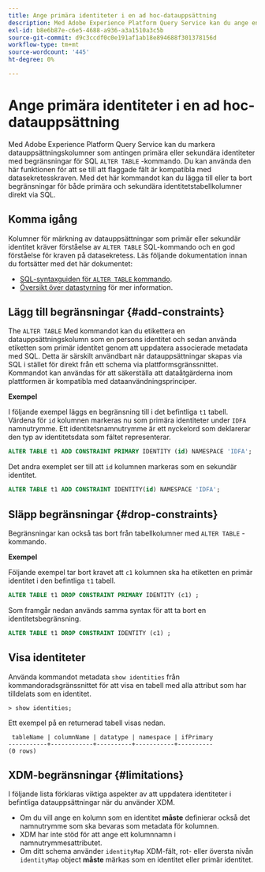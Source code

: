 ```yaml
---
title: Ange primära identiteter i en ad hoc-datauppsättning
description: Med Adobe Experience Platform Query Service kan du ange en identitet eller en primär identitet för ad hoc-schemadatasfält direkt via SQL ALTER TABLE-kommandot. Dokumentet förklarar hur du använder kommandot ALTER TABLE för att ange en primär identitet eller sekundär identitet.
exl-id: b8e6b87e-c6e5-4688-a936-a3a1510a3c5b
source-git-commit: d9c3ccdf0c0e191af1ab18e894688f301378156d
workflow-type: tm+mt
source-wordcount: '445'
ht-degree: 0%

---
```


# Ange primära identiteter i en ad hoc-datauppsättning

Med Adobe Experience Platform Query Service kan du markera datauppsättningskolumner som antingen primära eller sekundära identiteter med begränsningar för SQL `ALTER TABLE` -kommando. Du kan använda den här funktionen för att se till att flaggade fält är kompatibla med datasekretesskraven. Med det här kommandot kan du lägga till eller ta bort begränsningar för både primära och sekundära identitetstabellkolumner direkt via SQL.

## Komma igång

Kolumner för märkning av datauppsättningar som primär eller sekundär identitet kräver förståelse av `ALTER TABLE` SQL-kommando och en god förståelse för kraven på datasekretess. Läs följande dokumentation innan du fortsätter med det här dokumentet:

* [SQL-syntaxguiden för `ALTER TABLE` kommando](../sql/syntax.md).
* [Översikt över datastyrning](../../data-governance/home.md) för mer information.

## Lägg till begränsningar {#add-constraints}

The `ALTER TABLE` Med kommandot kan du etikettera en datauppsättningskolumn som en persons identitet och sedan använda etiketten som primär identitet genom att uppdatera associerade metadata med SQL. Detta är särskilt användbart när datauppsättningar skapas via SQL i stället för direkt från ett schema via plattformsgränssnittet. Kommandot kan användas för att säkerställa att dataåtgärderna inom plattformen är kompatibla med dataanvändningsprinciper.

**Exempel**

I följande exempel läggs en begränsning till i det befintliga `t1` tabell. Värdena för `id` kolumnen markeras nu som primära identiteter under `IDFA` namnutrymme. Ett identitetsnamnutrymme är ett nyckelord som deklarerar den typ av identitetsdata som fältet representerar.

```sql
ALTER TABLE t1 ADD CONSTRAINT PRIMARY IDENTITY (id) NAMESPACE 'IDFA';
```

Det andra exemplet ser till att `id` kolumnen markeras som en sekundär identitet.

```sql
ALTER TABLE t1 ADD CONSTRAINT IDENTITY(id) NAMESPACE 'IDFA';
```

## Släpp begränsningar {#drop-constraints}

Begränsningar kan också tas bort från tabellkolumner med `ALTER TABLE` -kommando.

**Exempel**

Följande exempel tar bort kravet att `c1` kolumnen ska ha etiketten en primär identitet i den befintliga `t1` tabell.

```sql
ALTER TABLE t1 DROP CONSTRAINT PRIMARY IDENTITY (c1) ;
```

Som framgår nedan används samma syntax för att ta bort en identitetsbegränsning.

```sql
ALTER TABLE t1 DROP CONSTRAINT IDENTITY (c1) ;
```

## Visa identiteter

Använda kommandot metadata `show identities` från kommandoradsgränssnittet för att visa en tabell med alla attribut som har tilldelats som en identitet.

```shell
> show identities;
```

Ett exempel på en returnerad tabell visas nedan.

```console
 tableName | columnName | datatype | namespace | ifPrimary
-----------+------------+----------+-----------+----------
(0 rows)
```

## XDM-begränsningar {#limitations}

I följande lista förklaras viktiga aspekter av att uppdatera identiteter i befintliga datauppsättningar när du använder XDM.

* Om du vill ange en kolumn som en identitet **måste** definierar också det namnutrymme som ska bevaras som metadata för kolumnen.
* XDM har inte stöd för att ange ett kolumnnamn i namnutrymmesattributet.
* Om ditt schema använder `identityMap` XDM-fält, rot- eller översta nivån `identityMap` object **måste** märkas som en identitet eller primär identitet.
